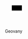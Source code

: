 <?xml version="1.0" encoding="UTF-8"?>
<svg width="300" height="100" viewBox="0 0 300 100" xmlns="http://www.w3.org/2000/svg">
  <!-- Ícone de laptop -->
  <g transform="translate(20, 35)">
    <!-- Tela -->
    <rect x="0" y="0" width="40" height="25" rx="3" ry="3" fill="white"/>
    <!-- Parte interna (preto, para representar a tela) -->
    <rect x="3" y="3" width="34" height="17" fill="black"/>
    <!-- Base do laptop -->
    <rect x="-5" y="25" width="50" height="4" rx="1" ry="1" fill="white"/>
  </g>

  <!-- Texto Geovany -->
  <text x="80" y="55" font-family="Arial, sans-serif" font-size="36" fill="white">Geovany</text>
</svg>
